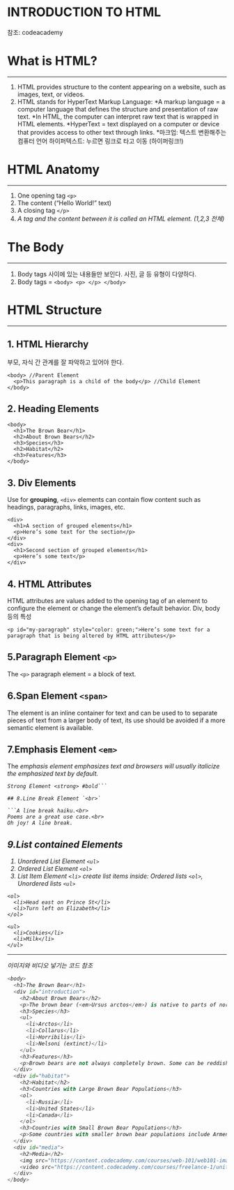 INTRODUCTION TO HTML
=================
참조: codeacademy


# What is HTML?
* * *

1. HTML provides structure to the content appearing on a website, such as images, text, or videos.
2. HTML stands for HyperText Markup Language:
        *A markup language = a computer language that defines the structure and presentation of raw text.
        *In HTML, the computer can interpret raw text that is wrapped in HTML elements.
        *HyperText = text displayed on a computer or device that provides access to other text through links.
        *마크업: 텍스트 변환해주는 컴퓨터 언어 하이퍼텍스트: 누르면 링크로 타고 이동 (하이퍼링크!)


# HTML Anatomy      
- - -
1. One opening tag `<p>`
2. The content (“Hello World!” text)
3. A closing tag ```</p>```
4. *A tag and the content between it is called an HTML element. (1,2,3 전체)*   



# The Body    
- - - 
1. Body tags 사이에 있는 내용들만 보인다. 사진, 글 등 유형이 다양하다.    
2. Body tags = ```<body> <p> </p> </body> ```



# HTML Structure     
- - -

## 1. HTML Hierarchy 
부모, 자식 간 관계를 잘 파악하고 있어야 한다.
```
<body> //Parent Element
  <p>This paragraph is a child of the body</p> //Child Element
</body>

```

## 2. Heading Elements
```
<body>
  <h1>The Brown Bear</h1>
  <h2>About Brown Bears</h2>
  <h3>Species</h3>
  <h2>Habitat</h2>
  <h3>Features</h3>
</body>
```

## 3. Div Elements
Use for **grouping**, `<div>` elements can contain flow content such as headings, paragraphs, links, images, etc.
```
<div>
  <h1>A section of grouped elements</h1>
  <p>Here’s some text for the section</p>
</div>
<div>
  <h1>Second section of grouped elements</h1>
  <p>Here’s some text</p>
</div>
```

## 4. HTML Attributes
HTML attributes are values added to the opening tag of an element to configure the element or change the element’s default behavior. Div, body 등의 특성
```
<p id="my-paragraph" style="color: green;">Here’s some text for a paragraph that is being altered by HTML attributes</p>
```

## 5.Paragraph Element `<p>`
The `<p>` paragraph element = a block of text.

    
## 6.Span Element `<span>`
The <span> element is an inline container for text and can be used to to separate pieces of text from a larger body of text, its use should be avoided if a more semantic element is available.
    
## 7.Emphasis Element `<em>`
The <em> emphasis element emphasizes text and browsers will usually italicize the emphasized text by default.

```<p>This <em>word</em> will be emphasized in italics.</p>
Strong Element <strong> #bold```

## 8.Line Break Element `<br>`

```A line break haiku.<br>
Poems are a great use case.<br>
Oh joy! A line break.
```
       
## 9.List contained Elements
1. Unordered List Element `<ul>`
2. Ordered List Element `<ol>`   
3. List Item Element `<li>`  create list items inside: Ordered lists `<ol>`, Unordered lists `<ul>`

```
<ol>
  <li>Head east on Prince St</li>
  <li>Turn left on Elizabeth</li>
</ol>
```

```
<ul>
  <li>Cookies</li>
  <li>Milk</li>
</ul>
```

- - -
이미지와 비디오 넣기는 코드 참조


```python
<body>
  <h1>The Brown Bear</h1>
  <div id="introduction">
    <h2>About Brown Bears</h2>
    <p>The brown bear (<em>Ursus arctos</em>) is native to parts of northern Eurasia and North America. Its conservation status is currently <strong>Least Concern</strong>.<br /><br /> There are many subspecies within the brown bear species, including the Atlas bear and the Himalayan brown bear.</p>
    <h3>Species</h3>
    <ul>
      <li>Arctos</li>
      <li>Collarus</li>
      <li>Horribilis</li>
      <li>Nelsoni (extinct)</li>
    </ul>
    <h3>Features</h3>
    <p>Brown bears are not always completely brown. Some can be reddish or yellowish. They have very large, curved claws and huge paws. Male brown bears are often 30% larger than female brown bears. They can range from 5 feet to 9 feet from head to toe.</p>
  </div>
  <div id="habitat">
    <h2>Habitat</h2>
    <h3>Countries with Large Brown Bear Populations</h3>
    <ol>
      <li>Russia</li>
      <li>United States</li>
      <li>Canada</li>
    </ol>
    <h3>Countries with Small Brown Bear Populations</h3>
    <p>Some countries with smaller brown bear populations include Armenia, Belarus, Bulgaria, China, Finland, France, Greece, India, Japan, Nepal, Poland, Romania, Slovenia, Turkmenistan, and Uzbekistan.</p>
  </div>
  <div id="media">
    <h2>Media</h2>
    <img src="https://content.codecademy.com/courses/web-101/web101-image_brownbear.jpg" alt="A Brown Bear"/>
    <video src="https://content.codecademy.com/courses/freelance-1/unit-1/lesson-2/htmlcss1-vid_brown-bear.mp4" width="320", height="240" controls>Video not supported</video>
  </div>
</body>
```
